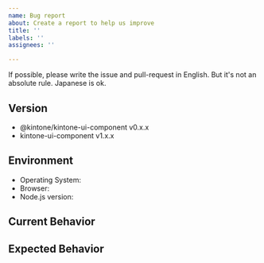 ```yaml
---
name: Bug report
about: Create a report to help us improve
title: ''
labels: ''
assignees: ''

---
```


If possible, please write the issue and pull-request in English.
But it's not an absolute rule. Japanese is ok.

<!-- Thank you for reporting a bug! 
Here is the naming rule of the issue title: 
https://github.com/kintone-labs/kintone-ui-component/blob/master/CONTRIBUTING.md#issue
-->

## Version

<!-- Which version do you want to report a bug for? -->

- @kintone/kintone-ui-component v0.x.x
- kintone-ui-component v1.x.x

## Environment

<!-- What environment did you test? -->

- Operating System:
- Browser:
- Node.js version:

## Current Behavior

<!-- What is the current behavior you saw?  -->


## Expected Behavior

<!-- What is the behavior you expected?  -->
